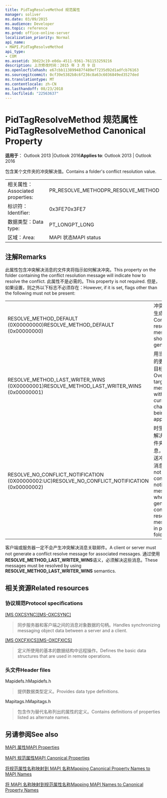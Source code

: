 ```yaml
---
title: PidTagResolveMethod 规范属性
manager: soliver
ms.date: 03/09/2015
ms.audience: Developer
ms.topic: reference
ms.prod: office-online-server
localization_priority: Normal
api_name:
- MAPI.PidTagResolveMethod
api_type:
- COM
ms.assetid: 30d23c19-e0da-4511-9361-761153259216
description: 上次修改时间：2015 年 3 月 9 日
ms.openlocfilehash: e67cbb113899487f489ef7235d92d1adfcb76163
ms.sourcegitcommit: 0cf39e5382b8c6f236c8a63c6036849ed3527ded
ms.translationtype: MT
ms.contentlocale: zh-CN
ms.lasthandoff: 08/23/2018
ms.locfileid: "22563637"
---
```

# <a name="pidtagresolvemethod-canonical-property"></a><span data-ttu-id="e9b9a-103">PidTagResolveMethod 规范属性</span><span class="sxs-lookup"><span data-stu-id="e9b9a-103">PidTagResolveMethod Canonical Property</span></span>

  
  
<span data-ttu-id="e9b9a-104">**适用于**： Outlook 2013 |Outlook 2016</span><span class="sxs-lookup"><span data-stu-id="e9b9a-104">**Applies to**: Outlook 2013 | Outlook 2016</span></span> 
  
<span data-ttu-id="e9b9a-105">包含某个文件夹的冲突解决值。</span><span class="sxs-lookup"><span data-stu-id="e9b9a-105">Contains a folder's conflict resolution value.</span></span>
  
|||
|:-----|:-----|
|<span data-ttu-id="e9b9a-106">相关属性：</span><span class="sxs-lookup"><span data-stu-id="e9b9a-106">Associated properties:</span></span>  <br/> |<span data-ttu-id="e9b9a-107">PR_RESOLVE_METHOD</span><span class="sxs-lookup"><span data-stu-id="e9b9a-107">PR_RESOLVE_METHOD</span></span>  <br/> |
|<span data-ttu-id="e9b9a-108">标识符：</span><span class="sxs-lookup"><span data-stu-id="e9b9a-108">Identifier:</span></span>  <br/> |<span data-ttu-id="e9b9a-109">0x3FE7</span><span class="sxs-lookup"><span data-stu-id="e9b9a-109">0x3FE7</span></span>  <br/> |
|<span data-ttu-id="e9b9a-110">数据类型：</span><span class="sxs-lookup"><span data-stu-id="e9b9a-110">Data type:</span></span>  <br/> |<span data-ttu-id="e9b9a-111">PT_LONG</span><span class="sxs-lookup"><span data-stu-id="e9b9a-111">PT_LONG</span></span>  <br/> |
|<span data-ttu-id="e9b9a-112">区域：</span><span class="sxs-lookup"><span data-stu-id="e9b9a-112">Area:</span></span>  <br/> |<span data-ttu-id="e9b9a-113">MAPI 状态</span><span class="sxs-lookup"><span data-stu-id="e9b9a-113">MAPI status</span></span>  <br/> |
   
## <a name="remarks"></a><span data-ttu-id="e9b9a-114">注解</span><span class="sxs-lookup"><span data-stu-id="e9b9a-114">Remarks</span></span>

<span data-ttu-id="e9b9a-115">此属性包含冲突解决消息的文件夹将指示如何解决冲突。</span><span class="sxs-lookup"><span data-stu-id="e9b9a-115">This property on the folder containing the conflict resolution message will indicate how to resolve the conflict.</span></span> <span data-ttu-id="e9b9a-116">此属性不是必需的。</span><span class="sxs-lookup"><span data-stu-id="e9b9a-116">This property is not required.</span></span> <span data-ttu-id="e9b9a-117">但是，如果设置，则之外以下标志不必须存在：</span><span class="sxs-lookup"><span data-stu-id="e9b9a-117">However, if it is set, flags other than the following must not be present:</span></span>
  
|||
|:-----|:-----|
|<span data-ttu-id="e9b9a-118">RESOLVE_METHOD_DEFAULT (0X00000000)</span><span class="sxs-lookup"><span data-stu-id="e9b9a-118">RESOLVE_METHOD_DEFAULT (0x00000000)</span></span>  <br/> |<span data-ttu-id="e9b9a-119">冲突解决应生成消息。</span><span class="sxs-lookup"><span data-stu-id="e9b9a-119">Conflict resolve message should be generated.</span></span>  <br/> |
|<span data-ttu-id="e9b9a-120">RESOLVE_METHOD_LAST_WRITER_WINS (0X00000001)</span><span class="sxs-lookup"><span data-stu-id="e9b9a-120">RESOLVE_METHOD_LAST_WRITER_WINS (0x00000001)</span></span>  <br/> |<span data-ttu-id="e9b9a-121">用当前应用的更改覆盖目标邮件。</span><span class="sxs-lookup"><span data-stu-id="e9b9a-121">Overwrite target message with current changes being applied.</span></span>  <br/> |
|<span data-ttu-id="e9b9a-122">RESOLVE_NO_CONFLICT_NOTIFICATION (0X00000002:UC)</span><span class="sxs-lookup"><span data-stu-id="e9b9a-122">RESOLVE_NO_CONFLICT_NOTIFICATION (0x00000002)</span></span>  <br/> |<span data-ttu-id="e9b9a-123">时生成冲突解决公用文件夹中的消息，则不发送冲突通知消息。</span><span class="sxs-lookup"><span data-stu-id="e9b9a-123">Do not send conflict notification message when generating conflict resolve message in public folder.</span></span>  <br/> |
   
<span data-ttu-id="e9b9a-124">客户端或服务器一定不会产生冲突解决消息关联邮件。</span><span class="sxs-lookup"><span data-stu-id="e9b9a-124">A client or server must not generate a conflict resolve message for associated messages.</span></span> <span data-ttu-id="e9b9a-125">通过使用**RESOLVE_METHOD_LAST_WRITER_WINS**语义，必须解决这些消息。</span><span class="sxs-lookup"><span data-stu-id="e9b9a-125">These messages must be resolved by using **RESOLVE_METHOD_LAST_WRITER_WINS** semantics.</span></span> 
  
## <a name="related-resources"></a><span data-ttu-id="e9b9a-126">相关资源</span><span class="sxs-lookup"><span data-stu-id="e9b9a-126">Related resources</span></span>

### <a name="protocol-specifications"></a><span data-ttu-id="e9b9a-127">协议规范</span><span class="sxs-lookup"><span data-stu-id="e9b9a-127">Protocol specifications</span></span>

<span data-ttu-id="e9b9a-128">[[MS OXCSYNC]](http://msdn.microsoft.com/library/fd3e23ef-341a-4a8c-a0e9-6afecbb11c40%28Office.15%29.aspx)</span><span class="sxs-lookup"><span data-stu-id="e9b9a-128">[[MS-OXCSYNC]](http://msdn.microsoft.com/library/fd3e23ef-341a-4a8c-a0e9-6afecbb11c40%28Office.15%29.aspx)</span></span>
  
> <span data-ttu-id="e9b9a-129">同步服务器和客户端之间的消息对象数据的句柄。</span><span class="sxs-lookup"><span data-stu-id="e9b9a-129">Handles synchronizing messaging object data between a server and a client.</span></span>
    
<span data-ttu-id="e9b9a-130">[[MS OXCFXICS]](http://msdn.microsoft.com/library/b9752f3d-d50d-44b8-9e6b-608a117c8532%28Office.15%29.aspx)</span><span class="sxs-lookup"><span data-stu-id="e9b9a-130">[[MS-OXCFXICS]](http://msdn.microsoft.com/library/b9752f3d-d50d-44b8-9e6b-608a117c8532%28Office.15%29.aspx)</span></span>
  
> <span data-ttu-id="e9b9a-131">定义所使用的基本的数据结构中远程操作。</span><span class="sxs-lookup"><span data-stu-id="e9b9a-131">Defines the basic data structures that are used in remote operations.</span></span>
    
### <a name="header-files"></a><span data-ttu-id="e9b9a-132">头文件</span><span class="sxs-lookup"><span data-stu-id="e9b9a-132">Header files</span></span>

<span data-ttu-id="e9b9a-133">Mapidefs.h</span><span class="sxs-lookup"><span data-stu-id="e9b9a-133">Mapidefs.h</span></span>
  
> <span data-ttu-id="e9b9a-134">提供数据类型定义。</span><span class="sxs-lookup"><span data-stu-id="e9b9a-134">Provides data type definitions.</span></span>
    
<span data-ttu-id="e9b9a-135">Mapitags.h</span><span class="sxs-lookup"><span data-stu-id="e9b9a-135">Mapitags.h</span></span>
  
> <span data-ttu-id="e9b9a-136">包含作为替代名称列出的属性的定义。</span><span class="sxs-lookup"><span data-stu-id="e9b9a-136">Contains definitions of properties listed as alternate names.</span></span>
    
## <a name="see-also"></a><span data-ttu-id="e9b9a-137">另请参阅</span><span class="sxs-lookup"><span data-stu-id="e9b9a-137">See also</span></span>



[<span data-ttu-id="e9b9a-138">MAPI 属性</span><span class="sxs-lookup"><span data-stu-id="e9b9a-138">MAPI Properties</span></span>](mapi-properties.md)
  
[<span data-ttu-id="e9b9a-139">MAPI 规范属性</span><span class="sxs-lookup"><span data-stu-id="e9b9a-139">MAPI Canonical Properties</span></span>](mapi-canonical-properties.md)
  
[<span data-ttu-id="e9b9a-140">将规范属性名称映射到 MAPI 名称</span><span class="sxs-lookup"><span data-stu-id="e9b9a-140">Mapping Canonical Property Names to MAPI Names</span></span>](mapping-canonical-property-names-to-mapi-names.md)
  
[<span data-ttu-id="e9b9a-141">将 MAPI 名称映射到规范属性名称</span><span class="sxs-lookup"><span data-stu-id="e9b9a-141">Mapping MAPI Names to Canonical Property Names</span></span>](mapping-mapi-names-to-canonical-property-names.md)

